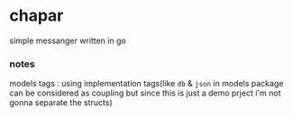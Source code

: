 # chapar
simple messanger written in go

### notes

models tags : using implementation tags(like `db` & `json` in models package can be considered as coupling but since this is just a demo prject i'm not gonna separate the structs)
